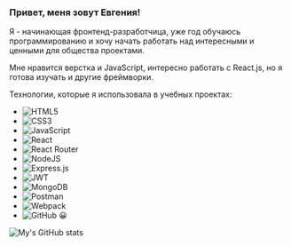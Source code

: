 ### Привет, меня зовут Евгения!

Я - начинающая фронтенд-разработчица, уже год обучаюсь программированию и хочу начать работать над интересными и ценными для общества проектами.

Мне нравится верстка и JavaScript, интересно работать с React.js, но я готова изучать и другие фреймворки.

Технологии, которые я использовала в учебных проектах:   


- ![HTML5](https://img.shields.io/badge/html5-%23E34F26.svg?style=for-the-badge&logo=html5&logoColor=white) 
- ![CSS3](https://img.shields.io/badge/css3-%231572B6.svg?style=for-the-badge&logo=css3&logoColor=white) 
- ![JavaScript](https://img.shields.io/badge/javascript-%23323330.svg?style=for-the-badge&logo=javascript&logoColor=%23F7DF1E) 
- ![React](https://img.shields.io/badge/react-%2320232a.svg?style=for-the-badge&logo=react&logoColor=%2361DAFB) 
- ![React Router](https://img.shields.io/badge/React_Router-CA4245?style=for-the-badge&logo=react-router&logoColor=white) 
- ![NodeJS](https://img.shields.io/badge/node.js-6DA55F?style=for-the-badge&logo=node.js&logoColor=white) 
- ![Express.js](https://img.shields.io/badge/express.js-%23404d59.svg?style=for-the-badge&logo=express&logoColor=%2361DAFB) 
- ![JWT](https://img.shields.io/badge/JWT-black?style=for-the-badge&logo=JSON%20web%20tokens) 
- ![MongoDB](https://img.shields.io/badge/MongoDB-%234ea94b.svg?style=for-the-badge&logo=mongodb&logoColor=white) 
- ![Postman](https://img.shields.io/badge/Postman-FF6C37?style=for-the-badge&logo=postman&logoColor=white) 
- ![Webpack](https://img.shields.io/badge/webpack-%238DD6F9.svg?style=for-the-badge&logo=webpack&logoColor=black)  
- ![GitHub](https://img.shields.io/badge/github-%23121011.svg?style=for-the-badge&logo=github&logoColor=white)  :grinning:


![My's GitHub stats](https://github-readme-stats.vercel.app/api?username=Evgenia-N&show_icons=true&theme=synthwave)
